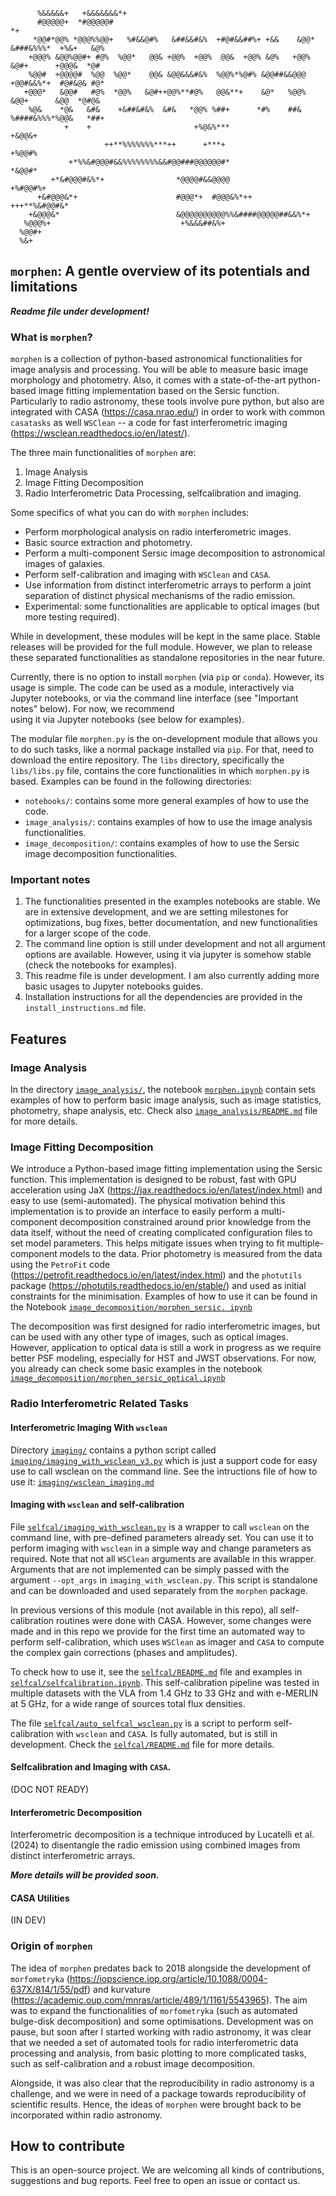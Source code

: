 ```
      %&&&&&+   +&&&&&&&*+                                                                 
      #@@@@@+  *#@@@@@#                                                                 *+ 
     *@@#*@@% *@@@%%@@+   %#&&@#%   &##&&#&%  +#@#&&##%+ +&&    &@@* &###&%%%*  +%&+   &@% 
    +@@@% &@@%@@#+ #@%  %@@*   @@& +@@%  +@@%  @@&  +@@% &@%   +@@%  &@#+      +@@@&  *@#  
    %@@#  +@@@@#  %@@  %@@*    @@& &@@&&&#&%  %@@%*%@#% &@@##&&@@@  +@@#&&%*+  #@#&@& #@*  
   +@@@*   &@@#   #@%  *@@%   &@#++@@%**#@%   @@&**+    &@*   %@@%  &@@+      &@@  *@#@&   
    %@&    *@&   &#&    +&##&#&%  &#&   *@@% %##+      *#%    ##&  %####&%%%*%@@&   *##+   
            +    +                       +%@&%***                          +&@@&+          
                     ++**%%%%%%%***++      +***+                         +%@@#%            
             +*%%&#@@@#&&%%%%%%%%&&#@@###@@@@@@#*                      *&@@#*              
         +*&#@@@#&%*+                *@@@@#&&@@@@                  +%#@@#%+                
      +&#@@@&*+                      #@@@*+  #@@@&%*++    +++**%&#@@#&*                    
    +&@@@&*                          &@@@@@@@@@@%%&####@@@@@##&&%*+                        
   %@@@%+                             +%&&&##&%+                                           
  %@@#+                                                                                    
  %&+                                                                                   
```


## `morphen`: A gentle overview of its potentials and limitations
***Readme file under development!***
### What is `morphen`?
`morphen` is a collection of python-based astronomical functionalities for image analysis and 
processing. You will be able to measure basic image morphology and photometry. Also, it comes with a 
state-of-the-art python-based image fitting implementation based on the Sersic function.
Particularly to radio astronomy, these tools involve pure python, but also are integrated with 
CASA (https://casa.nrao.edu/) in order to work with common `casatasks` as well `WSClean` -- a 
code for fast interferometric imaging (https://wsclean.readthedocs.io/en/latest/).


The three main functionalities of `morphen` are:
1. Image Analysis
2. Image Fitting Decomposition
3. Radio Interferometric Data Processing, selfcalibration and imaging. 

Some specifics of what you can do with `morphen` includes:
- Perform morphological analysis on radio interferometric images.
- Basic source extraction and photometry.
- Perform a multi-component Sersic image decomposition to astronomical images of galaxies.
- Perform self-calibration and imaging with `WSClean` and `CASA`.
- Use information from distinct interferometric arrays to perform a joint separation of distinct 
  physical mechanisms of the radio emission. 
- Experimental: some functionalities are applicable to optical images (but more testing required). 

While in development, these modules will be kept in the same place. Stable releases will be 
provided for the full module. However, we plan to release these separated functionalities 
as standalone repositories in the near future.


Currently, there is no option to install `morphen` (via `pip` or `conda`). 
However, its usage is simple. The code can be used as a module, interactively via Jupyter notebooks,
or via the command line interface (see "Important notes" below). For now, we recommend  
using it via Jupyter notebooks (see below for examples). 


The modular file `morphen.py` is the on-development module that allows you 
to do such tasks, like a normal package installed via `pip`. For that, need to download the 
entire repository. The `libs` directory, specifically 
the `libs/libs.py` file, contains the core functionalities in which `morphen.py` is based.
Examples can be found in the following directories: 
- `notebooks/`: contains some more general examples of how to use the code.
- `image_analysis/`: contains examples of how to use the image analysis functionalities.
- `image_decomposition/`: contains examples of how to use the Sersic image decomposition 
  functionalities.

### Important notes
1. The functionalities presented in the examples notebooks are stable. We are in extensive 
   development, and we are setting milestones for optimizations, bug fixes, better 
   documentation, and new functionalities for a larger scope of the code. 
2. The command line option is still under development and not all argument options are 
   available. However, using it via jupyter is somehow stable (check the notebooks for examples). 
3. This readme file is under development. I am also currently adding more basic usages 
to Jupyter notebooks guides. 
4. Installation instructions for all the dependencies are provided in the `install_instructions.md` 
file.


## Features
### Image Analysis
In the directory [```image_analysis/```](image_analysis/), the notebook 
[```morphen.ipynb```](image_analysis/morphen.ipynb) contain sets examples of how to perform 
basic image analysis, such as image statistics, photometry,
shape analysis, etc. Check also [```image_analysis/README.md```](image_analysis/README.md) file for more details.

[//]: # (Collective direct results from this code are published here: `<<ADD LINK>>`.)





### Image Fitting Decomposition

We introduce a Python-based image fitting implementation using the Sersic function.
This implementation is designed to be robust, fast with GPU acceleration using 
JaX (https://jax.readthedocs.io/en/latest/index.html) and easy to use 
(semi-automated). 
The physical motivation behind this implementation is to provide an interface to easily perform a 
multi-component decomposition constrained around prior knowledge from the data itself, without 
the need of creating complicated configuration files to set model parameters. 
This helps mitigate issues when trying to fit multiple-component models to the data. 
Prior photometry is measured from the data using the `PetroFit` code 
(https://petrofit.readthedocs.io/en/latest/index.html) and the 
`photutils` package (https://photutils.readthedocs.io/en/stable/) and used as initial 
constraints for the minimisation.
Examples of how to use it can be found in the Notebook [```image_decomposition/morphen_sersic.
ipynb```](image_decomposition/morphen_sersic.ipynb)


The decomposition was first designed for radio interferometric images, but can be used with any 
other type of images, such as optical images. However, application to optical data is still a work in 
progress as we require better PSF modeling, especially for HST and JWST observations. 
For now, you already can check some basic examples in the notebook
[```image_decomposition/morphen_sersic_optical.ipynb```](image_decomposition/morphen_sersic_optical.ipynb)


[//]: # (More details can be found in the )

[//]: # ([```image_decomposition/README.md```]&#40;image_decomposition/README.md&#41; file.)




[//]: # (Parameter preparation )

[//]: # (for minimisation is fully-automated, but the user has to define the number of model )

[//]: # (components to be fitted to the data.)

[//]: # (It uses the LMFIT package )

[//]: # (with a GPU optmisation layer &#40;Jax&#41;. )



[//]: # (It uses the LMFIT package with an )
[//]: # (object-oriented implementation, easy to use and manageable number of n-components. )

### Radio Interferometric Related Tasks



#### Interferometric Imaging With `wsclean`
Directory [```imaging/```](imaging/) contains a python script called 
[```imaging/imaging_with_wsclean_v3.py```](imaging/imaging_with_wsclean_v3.py) which is just a support code 
for easy use to call wsclean on the command line. See the intructions file of 
how to use it: [```imaging/wsclean_imaging.md```](imaging/wsclean_imaging.md)



#### Imaging with `wsclean` and self-calibration

File [```selfcal/imaging_with_wsclean.py```](selfcal/imaging_with_wsclean.py) is a wrapper
to call `wsclean` on the command line, with pre-defined parameters already set. You can 
use it to perform imaging with `wsclean` in a simple way and change parameters as 
required. Note that not all `WSClean` arguments are available in this wrapper.
Arguments that are not implemented can be simply passed with the argument 
`--opt_args` in `imaging_with_wsclean.py`. This script is standalone and can be downloaded 
and used separately from the `morphen` package.


In previous versions of this module (not available in this repo), all self-calibration 
routines were done with CASA. However, some changes were made and in this repo we 
provide for the first time an automated way to perform self-calibration, which uses `WSClean` as 
imager and `CASA` to compute the complex gain corrections (phases and amplitudes). 

To check how to use it, see the 
[```selfcal/README.md```](selfcal/README.md) file and examples in 
[```selfcal/selfcalibration.ipynb```](selfcal/selfcalibration.ipynb).
This self-calibration pipeline was tested in multiple datasets with the VLA from 1.4 GHz to 33 
GHz and with e-MERLIN at 5 GHz, for a wide range of sources total flux densities.

[//]: # (In about 50% of the cases, the pipeline was able to converge to a good solution, for the other )

[//]: # (cases, after further inspection, good solutions performing a second run of the pipeline. )

The file [```selfcal/auto_selfcal_wsclean.py```](selfcal/auto_selfcal_wsclean.py) 
is a script to perform self-calibration with `wsclean` and `CASA`. Is fully automated, 
but is still in development. Check the 
[```selfcal/README.md```](selfcal/README.md) file for more details.

#### Selfcalibration and Imaging with `CASA`.
(DOC NOT READY)

#### Interferometric Decomposition
Interferometric decomposition is a technique introduced by Lucatelli et al. (2024) to 
disentangle the radio emission using combined images from distinct interferometric arrays.

***More details will be provided soon.***

#### CASA Utilities
(IN DEV)

### Origin of `morphen`
The idea of `morphen` predates back to 2018 alongside the development of 
`morfometryka` (https://iopscience.iop.org/article/10.1088/0004-637X/814/1/55/pdf) and 
kurvature (https://academic.oup.com/mnras/article/489/1/1161/5543965). The aim was to 
expand the functionalities of `morfometryka` (such as automated bulge-disk decomposition) and some optimisations.
Development was on pause, but soon after I started working with radio astronomy, it was 
clear that we needed a set of automated tools for radio interferometric data processing and analysis,
from basic plotting to more complicated tasks, such as self-calibration and a robust image 
decomposition. 


Alongside, it was also clear that the reproducibility in radio astronomy is a challenge, and 
we were in need of a package towards reproducibility of scientific results. Hence, the ideas of 
`morphen` were brought back to be incorporated within radio astronomy.

## How to contribute
This is an open-source project. We are welcoming all kinds of contributions, suggestions and bug 
reports. Feel free to open an issue or contact us. 

